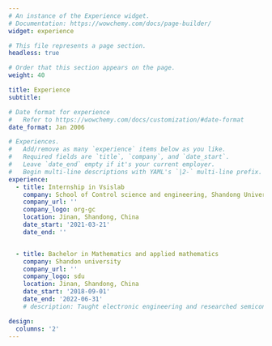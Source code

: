 ```yaml
---
# An instance of the Experience widget.
# Documentation: https://wowchemy.com/docs/page-builder/
widget: experience

# This file represents a page section.
headless: true

# Order that this section appears on the page.
weight: 40

title: Experience
subtitle:

# Date format for experience
#   Refer to https://wowchemy.com/docs/customization/#date-format
date_format: Jan 2006

# Experiences.
#   Add/remove as many `experience` items below as you like.
#   Required fields are `title`, `company`, and `date_start`.
#   Leave `date_end` empty if it's your current employer.
#   Begin multi-line descriptions with YAML's `|2-` multi-line prefix.
experience:
  - title: Internship in Vsislab
    company: School of Control science and engineering, Shandong University
    company_url: ''
    company_logo: org-gc
    location: Jinan, Shandong, China
    date_start: '2021-03-21'
    date_end: ''


  - title: Bachelor in Mathematics and applied mathematics
    company: Shandon university
    company_url: ''
    company_logo: sdu
    location: Jinan, Shandong, China
    date_start: '2018-09-01'
    date_end: '2022-06-31'
    # description: Taught electronic engineering and researched semiconductor physics.

design:
  columns: '2'
---
```

